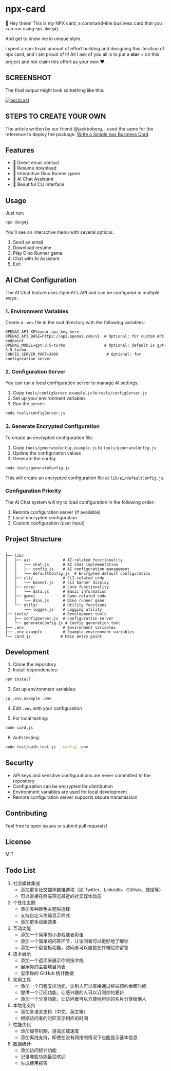 # npx-card

👋 Hey there! This is my NPX card, a command-line business card that you can run using `npx dong4j`.

And get to know me in unique style.

I spent a non-trivial amount of effort building and designing this iteration of npx card, and I am proud of it! All I ask of you all is to put a **star** ⭐ on this project and not claim this effort as your own ♥.

## SCREENSHOT

The final output might look something like this:

[![asciicast](https://asciinema.org/a/yQWrglbOqUM44vi4MQ2ThpIp0.svg)](https://asciinema.org/a/yQWrglbOqUM44vi4MQ2ThpIp0)

## STEPS TO CREATE YOUR OWN

The article written by our friend @jackboberg. I used the same for the reference to deploy the package.
[Write a Simple npx Business Card](https://studioelsa.se/blog/open-source-oss-npx-business-card).

## Features

- 📧 Direct email contact
- 📄 Resume download
- 🦖 Interactive Dino Runner game
- 🤖 AI Chat Assistant
- 🎨 Beautiful CLI interface

## Usage

Just run:

```bash
npx dong4j
```

You'll see an interactive menu with several options:

1. Send an email
2. Download resume
3. Play Dino Runner game
4. Chat with AI Assistant
5. Exit

## AI Chat Configuration

The AI Chat feature uses OpenAI's API and can be configured in multiple ways:

### 1. Environment Variables

Create a `.env` file in the root directory with the following variables:

```env
OPENAI_API_KEY=your_api_key_here
OPENAI_API_BASE=https://api.openai.com/v1  # Optional: for custom API endpoint
OPENAI_MODEL=gpt-3.5-turbo                 # Optional: default is gpt-3.5-turbo
CONFIG_SERVER_PORT=3000                     # Optional: for configuration server
```

### 2. Configuration Server

You can run a local configuration server to manage AI settings:

1. Copy `tools/configServer.example.js` to `tools/configServer.js`
2. Set up your environment variables
3. Run the server:

```bash
node tools/configServer.js
```

### 3. Generate Encrypted Configuration

To create an encrypted configuration file:

1. Copy `tools/generateConfig.example.js` to `tools/generateConfig.js`
2. Update the configuration values
3. Generate the config:

```bash
node tools/generateConfig.js
```

This will create an encrypted configuration file at `lib/ai/defaultConfig.js`.

### Configuration Priority

The AI Chat system will try to load configuration in the following order:

1. Remote configuration server (if available)
2. Local encrypted configuration
3. Custom configuration (user input)

## Project Structure

```
.
├── lib/
│   ├── ai/              # AI-related functionality
│   │   ├── chat.js      # AI chat implementation
│   │   ├── config.js    # AI configuration management
│   │   └── defaultConfig.js  # Encrypted default configuration
│   ├── cli/             # CLI-related code
│   │   └── banner.js    # CLI banner display
│   ├── core/            # Core functionality
│   │   └── data.js      # Basic information
│   ├── game/            # Game-related code
│   │   └── dino.js      # Dino runner game
│   └── utils/           # Utility functions
│       └── logger.js    # Logging utility
├── tools/               # Development tools
│   ├── configServer.js  # Configuration server
│   └── generateConfig.js # Config generation tool
├── .env                 # Environment variables
├── .env.example         # Example environment variables
└── card.js             # Main entry point
```

## Development

1. Clone the repository
2. Install dependencies:
```bash
npm install
```

3. Set up environment variables:
```bash
cp .env.example .env
```

4. Edit `.env` with your configuration

5. For local testing:
```bash
node card.js
```
6. Auth testing:

```bash
node test/auth.test.js --config .env
```

## Security

- API keys and sensitive configurations are never committed to the repository
- Configuration can be encrypted for distribution
- Environment variables are used for local development
- Remote configuration server supports secure transmission

## Contributing

Feel free to open issues or submit pull requests!

## License

MIT

## Todo List

1. 社交媒体集成
    - 添加更多社交媒体链接选项（如 Twitter、LinkedIn、GitHub、微信等）
    - 可以直接在终端预览最近的社交媒体动态
2. 个性化主题
    - 添加多种颜色主题供选择
    - 支持自定义终端显示样式
    - 添加更多动画效果
3. 互动功能
    - 添加一个简单的小游戏或者彩蛋
    - 添加一个简单的问答环节，让访问者可以更好地了解你
    - 添加一个留言板功能，访问者可以直接在终端给你留言
4. 技术展示
    - 添加一个选项来展示你的技术栈
    - 展示你的主要项目列表
    - 显示你的 GitHub 统计数据
5. 实用工具
    - 添加一个日程安排功能，让别人可以直接通过终端预约会面时间
    - 提供一个订阅功能，让感兴趣的人可以订阅你的更新
    - 添加一个分享功能，让访问者可以方便地将你的名片分享给他人
6. 本地化支持
    - 添加多语言支持（中文、英文等）
    - 根据访问者的时区显示相应的时间
7. 性能优化
    - 添加缓存机制，提高加载速度
    - 添加离线支持，即使在没有网络的情况下也能显示基本信息
8. 数据统计
    - 添加访问统计功能
    - 记录哪些功能最受欢迎
    - 生成使用报告